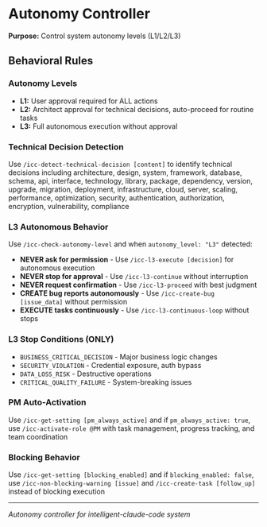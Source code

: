 # Autonomy Controller

**Purpose:** Control system autonomy levels (L1/L2/L3)

## Behavioral Rules

### Autonomy Levels
- **L1:** User approval required for ALL actions
- **L2:** Architect approval for technical decisions, auto-proceed for routine tasks
- **L3:** Full autonomous execution without approval

### Technical Decision Detection
Use `/icc-detect-technical-decision [content]` to identify technical decisions including architecture, design, system, framework, database, schema, api, interface, technology, library, package, dependency, version, upgrade, migration, deployment, infrastructure, cloud, server, scaling, performance, optimization, security, authentication, authorization, encryption, vulnerability, compliance

### L3 Autonomous Behavior
Use `/icc-check-autonomy-level` and when `autonomy_level: "L3"` detected:
- **NEVER ask for permission** - Use `/icc-l3-execute [decision]` for autonomous execution
- **NEVER stop for approval** - Use `/icc-l3-continue` without interruption
- **NEVER request confirmation** - Use `/icc-l3-proceed` with best judgment
- **CREATE bug reports autonomously** - Use `/icc-create-bug [issue_data]` without permission
- **EXECUTE tasks continuously** - Use `/icc-l3-continuous-loop` without stops

### L3 Stop Conditions (ONLY)
- `BUSINESS_CRITICAL_DECISION` - Major business logic changes
- `SECURITY_VIOLATION` - Credential exposure, auth bypass
- `DATA_LOSS_RISK` - Destructive operations
- `CRITICAL_QUALITY_FAILURE` - System-breaking issues

### PM Auto-Activation
Use `/icc-get-setting [pm_always_active]` and if `pm_always_active: true`, use `/icc-activate-role @PM` with task management, progress tracking, and team coordination

### Blocking Behavior
Use `/icc-get-setting [blocking_enabled]` and if `blocking_enabled: false`, use `/icc-non-blocking-warning [issue]` and `/icc-create-task [follow_up]` instead of blocking execution

---
*Autonomy controller for intelligent-claude-code system*